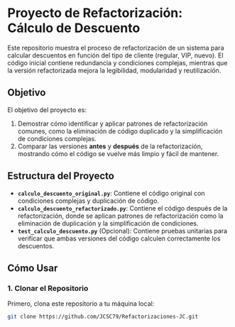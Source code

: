 # Proyecto de Refactorización: Cálculo de Descuento

Este repositorio muestra el proceso de refactorización de un sistema para calcular descuentos en función del tipo de cliente (regular, VIP, nuevo). El código inicial contiene redundancia y condiciones complejas, mientras que la versión refactorizada mejora la legibilidad, modularidad y reutilización.

## **Objetivo**

El objetivo del proyecto es:
1. Demostrar cómo identificar y aplicar patrones de refactorización comunes, como la eliminación de código duplicado y la simplificación de condiciones complejas.
2. Comparar las versiones **antes** y **después** de la refactorización, mostrando cómo el código se vuelve más limpio y fácil de mantener.

## **Estructura del Proyecto**

- **`calculo_descuento_original.py`**: Contiene el código original con condiciones complejas y duplicación de código.
- **`calculo_descuento_refactorizado.py`**: Contiene el código después de la refactorización, donde se aplican patrones de refactorización como la eliminación de duplicación y la simplificación de condiciones.
- **`test_calculo_descuento.py`** (Opcional): Contiene pruebas unitarias para verificar que ambas versiones del código calculen correctamente los descuentos.

## **Cómo Usar**

### **1. Clonar el Repositorio**

Primero, clona este repositorio a tu máquina local:

```bash
git clone https://github.com/JCSC79/Refactorizaciones-JC.git

